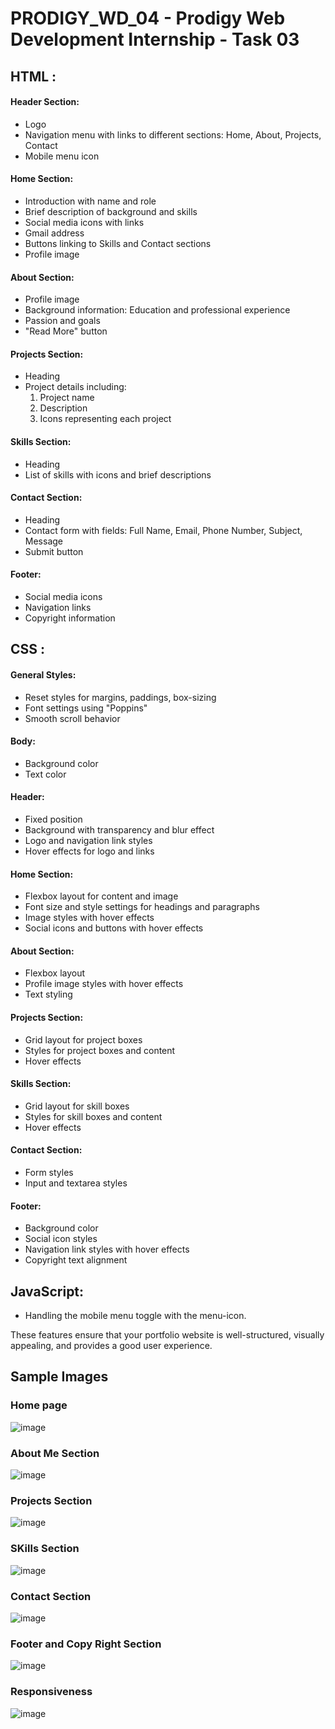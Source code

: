 # PRODIGY_WD_04 - Prodigy Web Development Internship - Task 03

<h2>HTML :</h2>

<h4>Header Section:</h4>

- Logo
- Navigation menu with links to different sections: Home, About, Projects, Contact
- Mobile menu icon

<h4>Home Section:</h4>

- Introduction with name and role
- Brief description of background and skills
- Social media icons with links
- Gmail address
- Buttons linking to Skills and Contact sections
- Profile image

<h4>About Section:</h4>

- Profile image
- Background information: Education and professional experience
- Passion and goals
- "Read More" button

<h4>Projects Section:</h4>

- Heading
- Project details including:
  1) Project name
  2) Description
  3) Icons representing each project

<h4>Skills Section:</h4>

- Heading
- List of skills with icons and brief descriptions

<h4>Contact Section:</h4>

- Heading
- Contact form with fields: Full Name, Email, Phone Number, Subject, Message
- Submit button

<h4>Footer:</h4>

- Social media icons
- Navigation links
- Copyright information

<h2>CSS :</h2>

<h4>General Styles:</h4>

- Reset styles for margins, paddings, box-sizing
- Font settings using "Poppins"
- Smooth scroll behavior

<h4>Body:</h4>

- Background color
- Text color

<h4>Header:</h4>

- Fixed position
- Background with transparency and blur effect
- Logo and navigation link styles
- Hover effects for logo and links

<h4>Home Section:</h4>

- Flexbox layout for content and image
- Font size and style settings for headings and paragraphs
- Image styles with hover effects
- Social icons and buttons with hover effects

<h4>About Section:</h4>

- Flexbox layout
- Profile image styles with hover effects
- Text styling

<h4>Projects Section:</h4>

- Grid layout for project boxes
- Styles for project boxes and content
- Hover effects

<h4>Skills Section:</h4>

- Grid layout for skill boxes
- Styles for skill boxes and content
- Hover effects

<h4>Contact Section:</h4>

- Form styles
- Input and textarea styles

<h4>Footer:</h4>

- Background color
- Social icon styles
- Navigation link styles with hover effects
- Copyright text alignment

<h2>JavaScript:</h2>

- Handling the mobile menu toggle with the menu-icon.

These features ensure that your portfolio website is well-structured, visually appealing, and provides a good user experience. <br>

<h2>Sample Images</h2>

<h3> Home page </h3>

![image](https://github.com/user-attachments/assets/9233984b-1a1a-43cc-9f9f-6a7d2d21b358)

<h3> About Me Section</h3>

![image](https://github.com/user-attachments/assets/c47847eb-bfe8-4d8e-a278-f8dea98d7b61)

<h3> Projects Section</h3>

![image](https://github.com/user-attachments/assets/ed07c228-ada8-4110-9747-765680dcb906)

<h3> SKills Section</h3>

![image](https://github.com/user-attachments/assets/1eb93fa2-9e6e-4158-a887-a91d0f13cd28)

<h3> Contact Section </h3>

![image](https://github.com/user-attachments/assets/3abdc780-7472-49f2-a23c-e9706b7f2d40)

<h3> Footer and Copy Right Section</h3>

![image](https://github.com/user-attachments/assets/0d40d099-3232-454f-95d1-287db68b8253)

<h3> Responsiveness </h3>

![image](https://github.com/user-attachments/assets/e9e65419-79cc-4dcd-b6b7-30c569159419)



